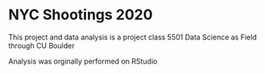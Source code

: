 # NYC Shootings 2020

This project and data analysis is a project class 5501 Data Science as Field through CU Boulder

Analysis was orginally performed on RStudio
